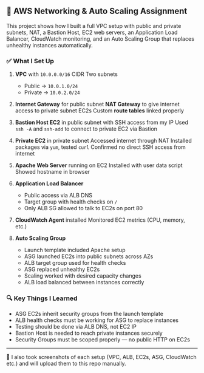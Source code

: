 

## 🧠 AWS Networking & Auto Scaling Assignment

This project shows how I built a full VPC setup with public and private subnets, NAT, a Bastion Host, EC2 web servers, an Application Load Balancer, CloudWatch monitoring, and an Auto Scaling Group that replaces unhealthy instances automatically.

### ✅ What I Set Up

1. **VPC** with `10.0.0.0/16` CIDR
   Two subnets

   * Public → `10.0.1.0/24`
   * Private → `10.0.2.0/24`

2. **Internet Gateway** for public subnet
   **NAT Gateway** to give internet access to private subnet EC2s
   Custom **route tables** linked properly

3. **Bastion Host EC2** in public subnet with SSH access from my IP
   Used `ssh -A` and `ssh-add` to connect to private EC2 via Bastion

4. **Private EC2** in private subnet
   Accessed internet through NAT
   Installed packages via `yum`, tested `curl`
   Confirmed no direct SSH access from internet

5. **Apache Web Server** running on EC2
   Installed with user data script
   Showed hostname in browser

6. **Application Load Balancer**

   * Public access via ALB DNS
   * Target group with health checks on `/`
   * Only ALB SG allowed to talk to EC2s on port 80

7. **CloudWatch Agent** installed
   Monitored EC2 metrics (CPU, memory, etc.)

8. **Auto Scaling Group**

   * Launch template included Apache setup
   * ASG launched EC2s into public subnets across AZs
   * ALB target group used for health checks
   * ASG replaced unhealthy EC2s
   * Scaling worked with desired capacity changes
   * ALB load balanced between instances correctly

### 🔍 Key Things I Learned

* ASG EC2s inherit security groups from the launch template
* ALB health checks must be working for ASG to replace instances
* Testing should be done via ALB DNS, not EC2 IP
* Bastion Host is needed to reach private instances securely
* Security Groups must be scoped properly — no public HTTP on EC2s

---

📸 I also took screenshots of each setup (VPC, ALB, EC2s, ASG, CloudWatch etc.) and will upload them to this repo manually.

